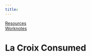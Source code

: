 ```yaml
---
title: 
---
```

[Resources](./resources.md)  
[Worknotes](./worknotes.md)

<h1>La Croix Consumed<span id="la-croix"></span></h1>

<script>
        let la_croix = document.getElementById("la-croix");
        let la_croix_consumed = 1;
        let start = new Date(09/03/2019);
        let today = new Date();
        console.log(today);
        la_croix.innerHTML = la_croix_consumed;

        function calculate_la_croix() {
            let la_croix_consumed = (start - today) * 2;
            la_croix.innerHTML = la_croix_consumed;
        }
</script>